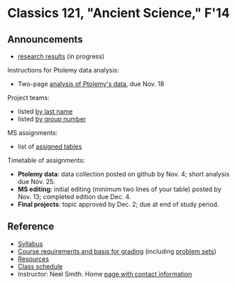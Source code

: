 # Classics 121, "Ancient Science," F'14 #


## Announcements #

- [research results][rsrch] (in progress)

[rsrch]: http://shot.holycross.edu/courses/science/F14/research/Episteme.html

Instructions for Ptolemy data analysis:

- Two-page [analysis of Ptolemy's data](problemsets/ptolemy-analysis.html), due Nov. 18


Project teams:

- listed [by last name](byname.html)
- listed [by group number](bygroup.html)


MS assignments:

- list of [assigned tables](problemsets/edit_assignments.html)

Timetable of assignments:

- **Ptolemy data**:  data collection posted on github by Nov. 4; short analysis due Nov. 25.
- **MS editing**:  initial editing (minimum two lines of your table) posted by Nov. 13; completed edition due Dec. 4.
- **Final projects**:  topic approved by Dec. 2;  due at end of study period.


<!--
Revised timetable for research projects:

1. **Manuscript editing**:  Oct. 23: preference for MS from [this list](mslist.html);  draft edition/translation due Oct 30;  revised/corrected edition Nov. 11.
2. **Analyzing Ptolemy's data**: Oct. 23: regions assigned; data due Oct 28;  analysis due Nov. 4
3. **Final project**: topics for expanded project:  Nov. 13; final submission end of study period Dec. 18
-->


<!--
- [Topics for mid-term exam](reviews/exam1.html) 
- Review material:
    - illustrations of the [two-sphere model of the cosmos](reviews/cosmo.html)
    - [check list of names and concepts to know for mid-term exam](reviews/checklist.html)
-->


<!--

Group assignments posted here:

- [sorted by name](byname.html)
- [sorted by group number](bygroup.html)




- [Format and review material for final exam](final-review.html)
- Ptolemy data comparison:  [results](ptolemy-results.html)
- Description of [take-home question for final question](finalq.html)


[siteshere]: http://shot.holycross.edu/courses/science/S13/problemsets/ptolemydata/
-->
<!--
- [Instructions for final research assignment](problemsets/ptolemy.html)
- Sites for final research assignment [available here][siteshere]
- Correction: final research *introduced in class* on Apr. 16:  due date is **@ptolgeo@**
- [Team assignments](problemsets/floatteams.html) for diagrams of *Floating Bodies*
- Archimedes Palimpsest:  [figures from *Floating Bodies*, book 1](problemsets/fbdiagrams)
- Note revised dates: third problem set due @archiediagrams@, fourth problem set due @ptolgeo@
- Review sheet:  overview of [form of and sources for works of Archimedes](reviews/Archimedes-sources-forms.html)
- Second problem set:  [replicating Eratosthenes' experiment](problemsets/eratosthenes.html)
 -->

<!--
- Information about mid-term exam (@hrexam@): 
    - [format](exam1-format.html)
    - a review list of [some content for short answer questions](reviews/checklist.html)
    - [questions to think about](exam1-questions.html) (for short answer or short essay)
-->

## Reference
- [Syllabus](syllabus.html)
- [Course requirements and basis for grading](requirements.html) (including [problem sets](problemsets.html))
- [Resources](resources.html)
- [Class schedule](schedule.html)
- Instructor:  Neel Smith. Home [page with contact  information][nshome]


[nshome]: http://shot.holycross.edu/~nsmith/index.html

[guide]: course-guide.html
